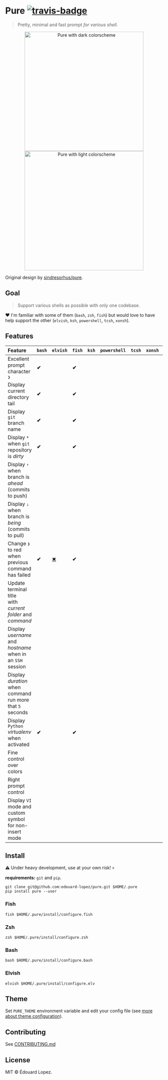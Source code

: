 # Pure [![travis-badge]][travis-link]

> Pretty, minimal and fast prompt _for various shell_.

<div align=center>
  <a href="screenshot dark" target=blank><img width=380 src=https://i.imgur.com/gmS4Bqy.png alt="Pure with dark colorscheme"></a>
  <a href="screenshot light" target=blank><img width=380 src=https://i.imgur.com/nZWx1tr.png alt="Pure with light colorscheme"></a>
</div>

Original design by [sindresorhus/pure](https://github.com/sindresorhus/pure).

## Goal

> Support various shells as possible with only one codebase.

❤️ I'm familiar with some of them (`bash`, `zsh`, `fish`) but would love to have help support the other (`elvish`, `ksh`, `powershell`, `tcsh`, `xonsh`).

## Features

<!-- ✔✖ -->
| Feature                                                        | `bash` | `elvish` | `fish` | `ksh` | `powershell` | `tcsh` | `xonsh` | `zsh` |
| :------------------------------------------------------------- | :----- | :------- | :----- | :---- | :----------- | :----- | :----- | :---- |
| Excellent prompt character `❯`                                 | **✔**  |          | **✔**  |       |              |        |        | **✔** |
| Display current directory tail                                 | **✔**  |          | **✔**  |       |              |        |        | **✔** |
| Display `git` branch name                                      | **✔**  |          | **✔**  |       |              |        |        | **✔** |
| Display `*` when `git` repository is _dirty_                   | **✔**  |          | **✔**  |       |              |        |        | **✔** |
| Display `⇡` when branch is _ahead_<br>(commits to push)        |        |          |        |       |              |        |        |       |
| Display `⇣` when branch is _being_<br>(commits to pull)        |        |          |        |       |              |        |        |       |
| Change `❯` to red <br>when previous command has failed         | **✔**  | [✖][elv] | **✔**  |       |              |        |        | **✔** |
| Update terminal title <br>with _current folder_ and _command_  |        |          |        |       |              |        |        |       |
| Display _username_ and _hostname_ <br>when in an `SSH` session |        |          |        |       |              |        |        |       |
| Display _duration_ <br>when command run more that `5` seconds  |        |          |        |       |              |        |        |       |
| Display `Python` _virtualenv_ when activated                   | **✔**  |          | **✔**  |       |              |        |        | **✔** |
| Fine control over colors                                       |        |          |        |       |              |        |        |       |
| Right prompt control                                           |        |          |        |       |              |        |        |       |
| Display `VI` mode and custom symbol <br>for non-insert mode    |        |          |        |       |              |        |        |       |

## Install

⚠️ Under heavy development, use at your own risk! 💀

**requirements:** `git` and `pip`.

    git clone git@github.com:edouard-lopez/pure.git $HOME/.pure
    pip install pure --user

### Fish

    fish $HOME/.pure/install/configure.fish

### Zsh

    zsh $HOME/.pure/install/configure.zsh

### Bash

    bash $HOME/.pure/install/configure.bash

### Elvish

    elvish $HOME/.pure/install/configure.elv

## Theme

Set `PURE_THEME` environment variable and edit your config file (see [more about theme configuration](./pure/theme/)).


## Contributing

See [CONTRIBUTING.md](./CONTRIBUTING.md)

## License

MIT © Édouard Lopez.

[elv]: https://github.com/elves/elvish/issues/799#issuecomment-471257473
[travis-link]: https://travis-ci.com/edouard-lopez/pure "TravisCI" 
[travis-badge]: https://travis-ci.com/edouard-lopez/pure.svg?branch=master
